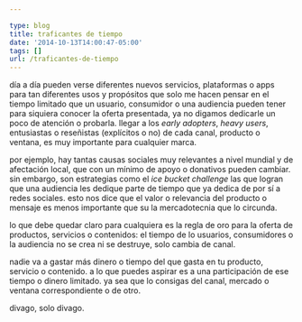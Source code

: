 ```yaml
---

type: blog
title: traficantes de tiempo
date: '2014-10-13T14:00:47-05:00'
tags: []
url: /traficantes-de-tiempo
---
```

día a día pueden verse diferentes nuevos servicios, plataformas o apps para tan diferentes usos y propósitos que solo me hacen pensar en el tiempo limitado que un usuario, consumidor o una audiencia pueden tener para siquiera conocer la oferta presentada, ya no digamos dedicarle un poco de atención o probarla. llegar a los <em>early adopters</em>, <em>heavy users</em>, entusiastas o reseñistas (explícitos o no) de cada canal, producto o ventana, es muy importante para cualquier marca.


por ejemplo, hay tantas causas sociales muy relevantes a nivel mundial y de afectación local, que con un mínimo de apoyo o donativos pueden cambiar. sin embargo, son estrategias como el <em>ice bucket challenge</em> las que logran que una audiencia les dedique parte de tiempo que ya dedica de por sí a redes sociales. esto nos dice que el valor o relevancia del producto o mensaje es menos importante que su la mercadotecnia que lo circunda.


lo que debe quedar claro para cualquiera es la regla de oro para la oferta de productos, servicios o contenidos: el tiempo de lo usuarios, consumidores o la audiencia no se crea ni se destruye, solo cambia de canal.


nadie va a gastar más dinero o tiempo del que gasta en tu producto, servicio o contenido. a lo que puedes aspirar es a una participación de ese tiempo o dinero limitado. ya sea que lo consigas del canal, mercado o ventana correspondiente o de otro.


divago, solo divago.
